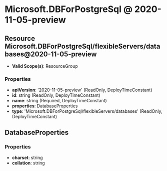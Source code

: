# Microsoft.DBForPostgreSql @ 2020-11-05-preview

## Resource Microsoft.DBForPostgreSql/flexibleServers/databases@2020-11-05-preview
* **Valid Scope(s)**: ResourceGroup
### Properties
* **apiVersion**: '2020-11-05-preview' (ReadOnly, DeployTimeConstant)
* **id**: string (ReadOnly, DeployTimeConstant)
* **name**: string (Required, DeployTimeConstant)
* **properties**: DatabaseProperties
* **type**: 'Microsoft.DBForPostgreSql/flexibleServers/databases' (ReadOnly, DeployTimeConstant)

## DatabaseProperties
### Properties
* **charset**: string
* **collation**: string

